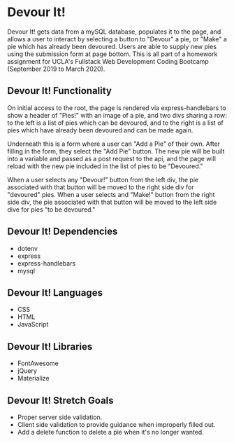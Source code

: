 # Devour It!

Devour It! gets data from a mySQL database, populates it to the page, and allows a user to interact by selecting a button to "Devour" a pie, or "Make" a pie which has already been devoured. Users are able to supply new pies using the submission form at page bottom. This is all part of a homework assignment for UCLA's Fullstack Web Development Coding Bootcamp (September 2019 to March 2020).

## Devour It! Functionality
On initial access to the root, the page is rendered via express-handlebars to show a header of "Pies!" with an image of a pie, and two divs sharing a row: to the left is a list of pies which can be devoured, and to the right is a list of pies which have already been devoured and can be made again.

Underneath this is a form where a user can "Add a Pie" of their own. After filling in the form, they select the "Add Pie" button. The new pie will be built into a variable and passed as a post request to the api, and the page will reload with the new pie included in the list of pies to be "Devoured."

When a user selects any "Devour!" button from the left div, the pie associated with that button will be moved to the right side div for "devoured" pies. When a user selects and "Make!" button from the right side div, the pie associated with that button will be moved to the left side dive for pies "to be devoured." 

## Devour It! Dependencies
* dotenv
* express
* express-handlebars
* mysql

## Devour It! Languages
* CSS
* HTML
* JavaScript

## Devour It! Libraries
* FontAwesome
* jQuery
* Materialize

## Devour It! Stretch Goals
* Proper server side validation. 
* Client side validation to provide guidance when improperly filled out.
* Add a delete function to delete a pie when it's no longer wanted.